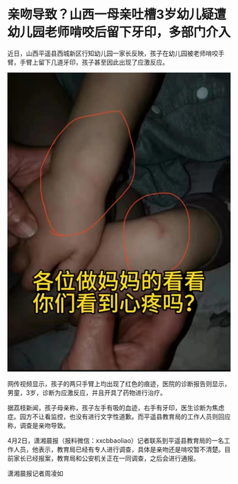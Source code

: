# 亲吻导致？山西一母亲吐槽3岁幼儿疑遭幼儿园老师啃咬后留下牙印，多部门介入

近日，山西平遥县西城新区行知幼儿园一家长反映，孩子在幼儿园被老师啃咬手臂，手臂上留下几道牙印，孩子甚至因此出现了应激反应。

![6d9fc0d25fcf9d17f12319360c289e35.jpg](https://raw.githubusercontent.com/qqhsx/qqnews_image/main/2024/04/03/亲吻导致？山西一母亲吐槽3岁幼儿疑遭幼儿园老师啃咬后留下牙印，多部门介入/6d9fc0d25fcf9d17f12319360c289e35.jpg)

网传视频显示，孩子的两只手臂上均出现了红色的痕迹，医院的诊断报告则显示，男童，3岁，诊断为应激反应，并且开具了药物进行治疗。

据荔枝新闻，孩子母亲称，孩子左手有吸的血迹，右手有牙印，医生诊断为焦虑症。园方不让看监控，也没有进行文字性道歉。而平遥县教育局的工作人员则回应称，调查是亲吻导致。

4月2日，潇湘晨报（报料微信：xxcbbaoliao）记者联系到平遥县教育局的一名工作人员，他表示，教育局已经有专人进行调查，具体是亲吻还是啃咬暂不清楚。目前家长已经报案，教育局和公安机关正在一同调查，之后会进行通报。

潇湘晨报记者周凌如

